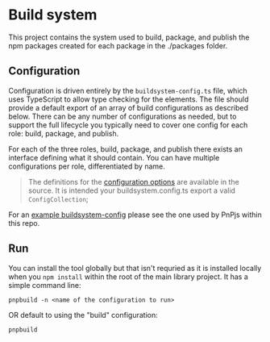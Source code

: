 # Build system

This project contains the system used to build, package, and publish the npm packages created for each package in the ./packages folder.

## Configuration

Configuration is driven entirely by the `buildsystem-config.ts` file, which uses TypeScript to allow type checking for the elements. The file should provide a default export of an array of build configurations as described below. There can be any number of configurations as needed, but to support the full lifecycle you typically need to cover one config for each role: build, package, and publish.

For each of the three roles, build, package, and publish there exists an interface defining what it should contain. You can have multiple configurations per role, differentiated by name.

> The definitions for the [configuration options](https://github.com/pnp/pnpjs/blob/version-2/tools/buildsystem/src/config.ts) are available in the source. It is intended your buildsystem.config.ts export a valid `ConfigCollection`;

For an [example buildsystem-config](https://github.com/pnp/pnpjs/blob/version-2/buildsystem-config.ts) please see the one used by PnPjs within this repo.

## Run

You can install the tool globally but that isn't requried as it is installed locally when you `npm install` within the root of the main library project. It has a simple command line:

`pnpbuild -n <name of the configuration to run>`

OR default to using the "build" configuration:

`pnpbuild`
